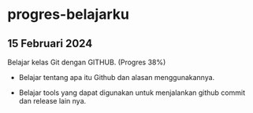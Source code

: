 # progres-belajarku

15 Februari 2024
--
Belajar kelas Git dengan GITHUB. (Progres 38%)

- Belajar tentang apa itu Github dan alasan menggunakannya.

- Belajar tools yang dapat digunakan untuk menjalankan github commit dan release lain nya.

